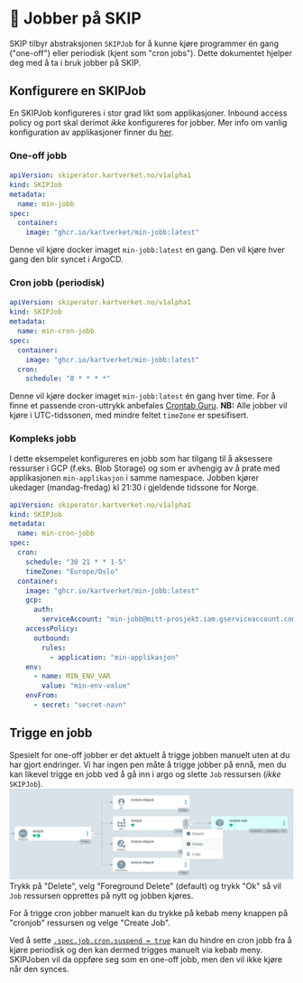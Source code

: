 # 📅 Jobber på SKIP

SKIP tilbyr abstraksjonen `SKIPJob` for å kunne kjøre programmer én gang ("one-off") eller periodisk (kjent som "cron jobs"). 
Dette dokumentet hjelper deg med å ta i bruk jobber på SKIP. 

## Konfigurere en SKIPJob

En SKIPJob konfigureres i stor grad likt som applikasjoner. 
Inbound access policy og port skal derimot *ikke* konfigureres for jobber. 
Mer info om vanlig konfiguration av applikasjoner finner du [her](/docs/applikasjon-utrulling/skiperator/configuring).

### One-off jobb

```yaml
apiVersion: skiperator.kartverket.no/v1alpha1
kind: SKIPJob
metadata:
  name: min-jobb
spec:
  container:
    image: "ghcr.io/kartverket/min-jobb:latest"
```
Denne vil kjøre docker imaget `min-jobb:latest` en gang. 
Den vil kjøre hver gang den blir syncet i ArgoCD. 

### Cron jobb (periodisk)

```yaml
apiVersion: skiperator.kartverket.no/v1alpha1
kind: SKIPJob
metadata:
  name: min-cron-jobb
spec:
  container:
    image: "ghcr.io/kartverket/min-jobb:latest"
  cron:
    schedule: "0 * * * *"
```

Denne vil kjøre docker imaget `min-jobb:latest` én gang hver time. For å finne et passende cron-uttrykk anbefales [Crontab Guru](https://crontab.guru/).
**NB:** Alle jobber vil kjøre i UTC-tidssonen, med mindre feltet `timeZone` er spesifisert.

### Kompleks jobb

I dette eksempelet konfigureres en jobb som har tilgang til å aksessere ressurser i GCP (f.eks. Blob Storage) og som er avhengig av å prate med applikasjonen `min-applikasjon` i samme namespace. 
Jobben kjører ukedager (mandag-fredag) kl 21:30 i gjeldende tidssone for Norge.

```yaml
apiVersion: skiperator.kartverket.no/v1alpha1
kind: SKIPJob
metadata:
  name: min-cron-jobb
spec:
  cron:
    schedule: "30 21 * * 1-5"
    timeZone: "Europe/Oslo"
  container:
    image: "ghcr.io/kartverket/min-jobb:latest"
    gcp:
      auth:
        serviceAccount: "min-jobb@mitt-prosjekt.iam.gserviceaccount.com"
    accessPolicy:
      outbound:
        rules:
          - application: "min-applikasjon"
    env:
      - name: MIN_ENV_VAR
        value: "min-env-value"
    envFrom:
      - secret: "secret-navn"
```

## Trigge en jobb

Spesielt for one-off jobber er det aktuelt å trigge jobben manuelt uten at du har gjort endringer. 
Vi har ingen pen måte å trigge jobber på ennå, men du kan likevel trigge en jobb ved å gå inn i argo og slette `Job` ressursen (*ikke* `SKIPJob`). 
![Trigge en jobb](images/slett_skipjob.png)
Trykk på "Delete", velg "Foreground Delete" (default) og trykk "Ok" så vil `Job` ressursen opprettes på nytt og jobben kjøres. 

For å trigge cron jobber manuelt kan du trykke på kebab meny knappen på "cronjob" ressursen og velge "Create Job". 

Ved å sette [`.spec.job.cron.suspend = true`](/docs/applikasjon-utrulling/skiperator/api-docs#skipjobspeccron) kan du hindre en cron jobb fra å kjøre periodisk og den kan dermed trigges manuelt via kebab meny. 
SKIPJoben vil da oppføre seg som en one-off jobb, men den vil ikke kjøre når den synces. 
